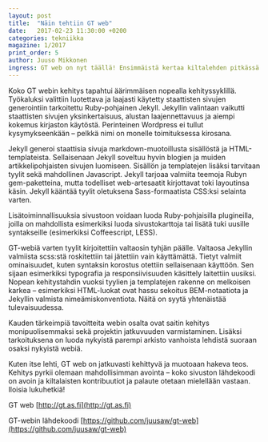 ```yaml
---
layout: post
title:  "Näin tehtiin GT web"
date:   2017-02-23 11:30:00 +0200
categories: tekniikka
magazine: 1/2017
print_order: 5
author: Juuso Mikkonen
ingress: GT web on nyt täällä! Ensimmäistä kertaa kiltalehden pitkässä historiassa koko sisältö on saatavilla paitsi printtinä ja pdf, myös natiivina webinä. Miten GT web tehtiin? Mitä ei tehty? Mitä on luvassa tulevaisuudessa?
---
```


Koko GT webin kehitys tapahtui äärimmäisen nopealla kehityssyklillä. Työkaluksi valittiin luotettava ja laajasti käytetty staattisten sivujen generointiin tarkoitettu Ruby-pohjainen Jekyll. Jekyllin valintaan vaikutti staattisten sivujen yksinkertaisuus, alustan laajennettavuus ja aiempi kokemus kirjaston käytöstä. Perinteinen Wordpress ei tullut kysymykseenkään – pelkkä nimi on monelle toimituksessa kirosana.

Jekyll generoi staattisia sivuja markdown-muotoillusta sisällöstä ja HTML-templateista. Sellaisenaan Jekyll soveltuu hyvin blogien ja muiden artikkelipohjaisten sivujen luomiseen. Sisällön ja templatejen lisäksi tarvitaan tyylit sekä mahdollinen Javascript. Jekyll tarjoaa valmiita teemoja Rubyn gem-paketteina, mutta todelliset web-artesaatit kirjottavat toki layoutinsa käsin. Jekyll kääntää tyylit oletuksena Sass-formaatista CSS:ksi selainta varten. 

Lisätoiminnallisuuksia sivustoon voidaan luoda Ruby-pohjaisilla plugineilla, joilla on mahdollista esimerkiksi luoda sivustokarttoja tai lisätä tuki uusille syntakseille (esimerkiksi Coffeescript, LESS).

GT-webiä varten tyylit kirjoitettiin valtaosin tyhjän päälle. Valtaosa Jekyllin valmiista scss:stä roskitettiin tai jätettiin vain käyttämättä. Tietyt valmiit ominaisuudet, kuten syntaksin korostus otettiin sellaisenaan käyttöön. Sen sijaan esimerkiksi typografia ja responsiivisuuden käsittely laitettiin uusiksi. Nopean kehitystahdin vuoksi tyylien ja templatejen rakenne on melkoisen karkea – esimerkiksi HTML-luokat ovat hassu sekoitus BEM-notaatiota ja Jekyllin valmista nimeämiskonventiota. Näitä on syytä yhtenäistää tulevaisuudessa.

Kauden tärkeimpiä tavoitteita webin osalta ovat saitin kehitys monipuolisemmaksi sekä projektin jatkuvuuden varmistaminen. Lisäksi tarkoituksena on luoda nykyistä parempi arkisto vanhoista lehdistä suoraan osaksi nykyistä webiä.

Kuten itse lehti, GT web on jatkuvasti kehittyvä ja muotoaan hakeva teos. Kehitys pyrkii olemaan mahdollisimman avointa – koko sivuston lähdekoodi on avoin ja  kiltalaisten kontribuutiot ja palaute otetaan mielellään vastaan. Iloisia lukuhetkiä!


GT web [http://gt.as.fi](http://gt.as.fi)

GT-webin lähdekoodi [https://github.com/juusaw/gt-web](https://github.com/juusaw/gt-web)
